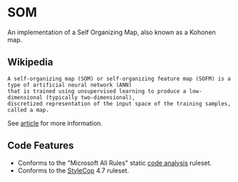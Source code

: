 SOM
==
An implementation of a Self Organizing Map, also known as a Kohonen map.

Wikipedia
--

    A self-organizing map (SOM) or self-organizing feature map (SOFM) is a type of artificial neural network (ANN) 
    that is trained using unsupervised learning to produce a low-dimensional (typically two-dimensional), 
    discretized representation of the input space of the training samples, called a map.

See [article](http://en.wikipedia.org/wiki/Self-organizing_map) for more information.

Code Features
--

- Conforms to the "Microsoft All Rules" static [code analysis](http://msdn.microsoft.com/en-us/library/3z0aeatx.aspx) ruleset.
- Conforms to the [StyleCop](http://stylecop.codeplex.com/) 4.7 ruleset.